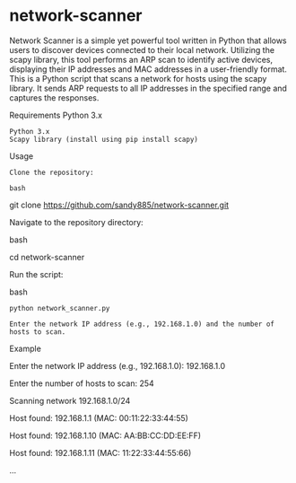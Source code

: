 # network-scanner
Network Scanner is a simple yet powerful tool written in Python that allows users to discover devices connected to their local network. Utilizing the scapy library, this tool performs an ARP scan to identify active devices, displaying their IP addresses and MAC addresses in a user-friendly format. 
This is a Python script that scans a network for hosts using the scapy library. It sends ARP requests to all IP addresses in the specified range and captures the responses.

Requirements
Python 3.x

    Python 3.x
    Scapy library (install using pip install scapy)

Usage

    Clone the repository:

    bash

git clone https://github.com/sandy885/network-scanner.git

Navigate to the repository directory:

bash

cd network-scanner

Run the script:

bash

    python network_scanner.py

    Enter the network IP address (e.g., 192.168.1.0) and the number of hosts to scan.

Example

Enter the network IP address (e.g., 192.168.1.0): 192.168.1.0

Enter the number of hosts to scan: 254


Scanning network 192.168.1.0/24

Host found: 192.168.1.1 (MAC: 00:11:22:33:44:55)

Host found: 192.168.1.10 (MAC: AA:BB:CC:DD:EE:FF)

Host found: 192.168.1.11 (MAC: 11:22:33:44:55:66)

...
